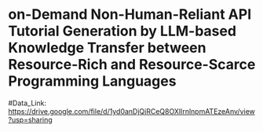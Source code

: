 # on-Demand Non-Human-Reliant API Tutorial Generation by LLM-based Knowledge Transfer between Resource-Rich and Resource-Scarce Programming Languages
#Data_Link: https://drive.google.com/file/d/1yd0anDjQjRCeQ8OXIlrnlnpmATEzeAnv/view?usp=sharing
